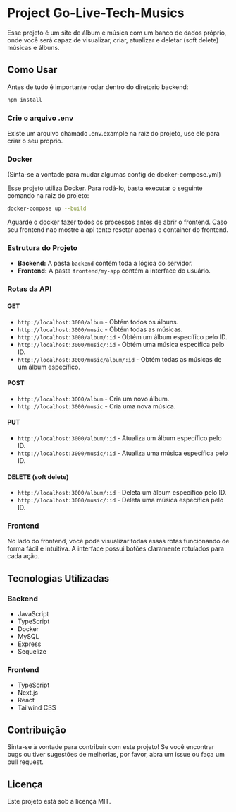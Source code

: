 # Project Go-Live-Tech-Musics

Esse projeto é um site de álbum e música com um banco de dados próprio, onde você será capaz de visualizar, criar, atualizar e deletar (soft delete) músicas e álbuns.

## Como Usar

Antes de tudo é importante rodar dentro do diretorio backend:

```bash
npm install
```

### Crie o arquivo .env

Existe um arquivo chamado .env.example na raiz do projeto, use ele para criar o seu proprio.

### Docker
(Sinta-se a vontade para mudar algumas config de docker-compose.yml)


Esse projeto utiliza Docker. Para rodá-lo, basta executar o seguinte comando na raiz do projeto:


```bash
docker-compose up --build
```

Aguarde o docker fazer todos os processos antes de abrir o frontend.
Caso seu frontend nao mostre a api tente resetar apenas o container do frontend.

### Estrutura do Projeto

- **Backend:** A pasta `backend` contém toda a lógica do servidor.
- **Frontend:** A pasta `frontend/my-app` contém a interface do usuário.

### Rotas da API

#### GET

- `http://localhost:3000/album` - Obtém todos os álbuns.
- `http://localhost:3000/music` - Obtém todas as músicas.
- `http://localhost:3000/album/:id` - Obtém um álbum específico pelo ID.
- `http://localhost:3000/music/:id` - Obtém uma música específica pelo ID.
- `http://localhost:3000/music/album/:id` - Obtém todas as músicas de um álbum específico.

#### POST

- `http://localhost:3000/album` - Cria um novo álbum.
- `http://localhost:3000/music` - Cria uma nova música.

#### PUT

- `http://localhost:3000/album/:id` - Atualiza um álbum específico pelo ID.
- `http://localhost:3000/music/:id` - Atualiza uma música específica pelo ID.

#### DELETE (soft delete)

- `http://localhost:3000/album/:id` - Deleta um álbum específico pelo ID.
- `http://localhost:3000/music/:id` - Deleta uma música específica pelo ID.

### Frontend

No lado do frontend, você pode visualizar todas essas rotas funcionando de forma fácil e intuitiva. A interface possui botões claramente rotulados para cada ação.

## Tecnologias Utilizadas

### Backend

- JavaScript
- TypeScript
- Docker
- MySQL
- Express
- Sequelize

### Frontend

- TypeScript
- Next.js
- React
- Tailwind CSS

## Contribuição

Sinta-se à vontade para contribuir com este projeto! Se você encontrar bugs ou tiver sugestões de melhorias, por favor, abra um issue ou faça um pull request.

## Licença

Este projeto está sob a licença MIT.
